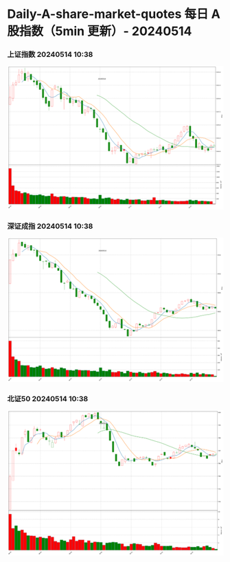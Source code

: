 
# Daily-A-share-market-quotes 每日 A 股指数（5min 更新）- 20240514

### 上证指数 20240514 10:38
![](./fig/2024/5/20240514-sh000001.png)

### 深证成指 20240514 10:38
![](./fig/2024/5/20240514-sz399001.png)

### 北证50 20240514 10:38
![](./fig/2024/5/20240514-bj899050.png)
